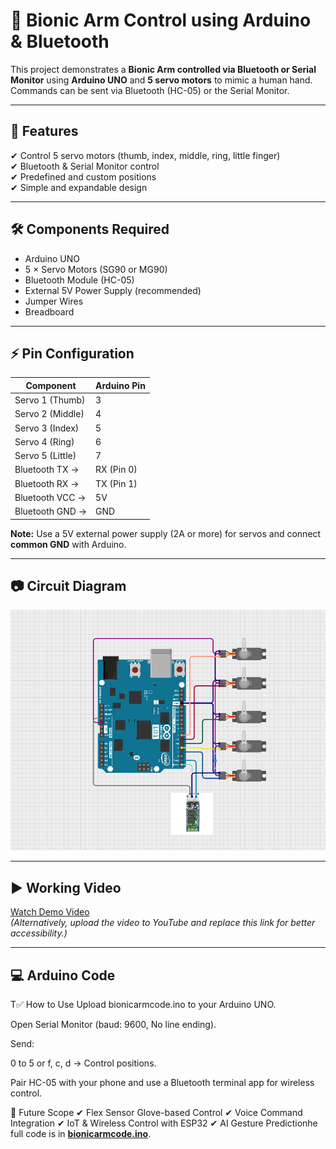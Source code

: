 # 🤖 Bionic Arm Control using Arduino & Bluetooth

This project demonstrates a **Bionic Arm controlled via Bluetooth or Serial Monitor** using **Arduino UNO** and **5 servo motors** to mimic a human hand. Commands can be sent via Bluetooth (HC-05) or the Serial Monitor.

---

## 📌 Features
✔ Control 5 servo motors (thumb, index, middle, ring, little finger)  
✔ Bluetooth & Serial Monitor control  
✔ Predefined and custom positions  
✔ Simple and expandable design  

---

## 🛠 Components Required
- Arduino UNO
- 5 × Servo Motors (SG90 or MG90)
- Bluetooth Module (HC-05)
- External 5V Power Supply (recommended)
- Jumper Wires
- Breadboard

---

## ⚡ Pin Configuration

| Component            | Arduino Pin |
|----------------------|------------|
| Servo 1 (Thumb)      | 3          |
| Servo 2 (Middle)     | 4          |
| Servo 3 (Index)      | 5          |
| Servo 4 (Ring)       | 6          |
| Servo 5 (Little)     | 7          |
| Bluetooth TX →       | RX (Pin 0)|
| Bluetooth RX →       | TX (Pin 1)|
| Bluetooth VCC →      | 5V        |
| Bluetooth GND →      | GND       |

**Note:** Use a 5V external power supply (2A or more) for servos and connect **common GND** with Arduino.

---

## 📷 Circuit Diagram
![Circuit Diagram](circuitdiagram.png)

---

## ▶️ Working Video
[Watch Demo Video](working%20(2).mp4)  
*(Alternatively, upload the video to YouTube and replace this link for better accessibility.)*

---

## 💻 Arduino Code
T✅ How to Use
Upload bionicarmcode.ino to your Arduino UNO.

Open Serial Monitor (baud: 9600, No line ending).

Send:

0 to 5 or f, c, d → Control positions.

Pair HC-05 with your phone and use a Bluetooth terminal app for wireless control.

🚀 Future Scope
✔ Flex Sensor Glove-based Control
✔ Voice Command Integration
✔ IoT & Wireless Control with ESP32
✔ AI Gesture Predictionhe full code is in **[bionicarmcode.ino](bionicarmcode.ino)**.  

